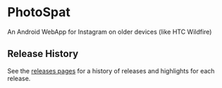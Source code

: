 # PhotoSpat
An Android WebApp for Instagram on older devices (like HTC Wildfire)

## Release History

See the [releases pages](https://github.com/jagarciavi/PhotoSpat/releases) for a history of releases and highlights for each release.